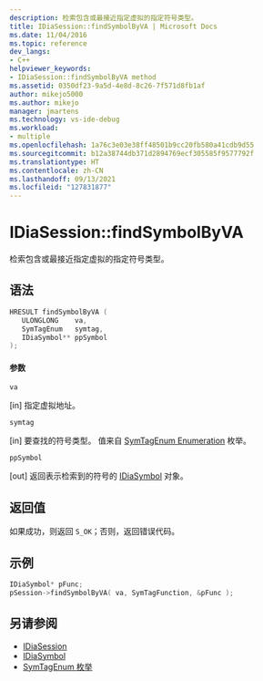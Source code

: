 ```yaml
---
description: 检索包含或最接近指定虚拟的指定符号类型。
title: IDiaSession::findSymbolByVA | Microsoft Docs
ms.date: 11/04/2016
ms.topic: reference
dev_langs:
- C++
helpviewer_keywords:
- IDiaSession::findSymbolByVA method
ms.assetid: 0350df23-9a5d-4e8d-8c26-7f571d8fb1af
author: mikejo5000
ms.author: mikejo
manager: jmartens
ms.technology: vs-ide-debug
ms.workload:
- multiple
ms.openlocfilehash: 1a76c3e03e38ff48501b9cc20fb580a41cdb9d55
ms.sourcegitcommit: b12a38744db371d2894769ecf305585f9577792f
ms.translationtype: HT
ms.contentlocale: zh-CN
ms.lasthandoff: 09/13/2021
ms.locfileid: "127831877"
---
```

# <a name="idiasessionfindsymbolbyva"></a>IDiaSession::findSymbolByVA
检索包含或最接近指定虚拟的指定符号类型。

## <a name="syntax"></a>语法

```C++
HRESULT findSymbolByVA ( 
   ULONGLONG    va,
   SymTagEnum   symtag,
   IDiaSymbol** ppSymbol
);
```

#### <a name="parameters"></a>参数
 `va`

[in] 指定虚拟地址。

 `symtag`

[in] 要查找的符号类型。 值来自 [SymTagEnum Enumeration](../../debugger/debug-interface-access/symtagenum.md) 枚举。

 `ppSymbol`

[out] 返回表示检索到的符号的 [IDiaSymbol](../../debugger/debug-interface-access/idiasymbol.md) 对象。

## <a name="return-value"></a>返回值
 如果成功，则返回 `S_OK`；否则，返回错误代码。

## <a name="example"></a>示例

```C++
IDiaSymbol* pFunc;
pSession->findSymbolByVA( va, SymTagFunction, &pFunc );
```

## <a name="see-also"></a>另请参阅
- [IDiaSession](../../debugger/debug-interface-access/idiasession.md)
- [IDiaSymbol](../../debugger/debug-interface-access/idiasymbol.md)
- [SymTagEnum 枚举](../../debugger/debug-interface-access/symtagenum.md)
